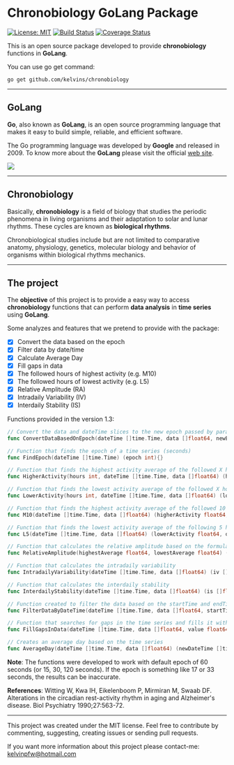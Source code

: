 Chronobiology GoLang Package
==========================

[![License: MIT](https://img.shields.io/badge/License-MIT-brightgreen.svg)](LICENSE)
[![Build Status](https://travis-ci.org/kelvins/chronobiology.svg?branch=master)](https://travis-ci.org/kelvins/chronobiology)
[![Coverage Status](https://coveralls.io/repos/github/kelvins/chronobiology/badge.svg?branch=master)](https://coveralls.io/github/kelvins/chronobiology?branch=master)

This is an open source package developed to provide **chronobiology** functions in **GoLang**.

You can use go get command:

    go get github.com/kelvins/chronobiology

----------

GoLang
---------------------------------
**Go**, also known as **GoLang**, is an open source programming language that makes it easy to build simple, reliable, and efficient software.

The Go programming language was developed by **Google** and released in 2009. To know more about the **GoLang** please visit the official [web site][1].

![](http://i.imgur.com/0QgXKrO.png)

----------

Chronobiology
---------------------------------

Basically, **chronobiology** is a field of biology that studies the periodic phenomena in living organisms and their adaptation to solar and lunar rhythms. These cycles are known as **biological rhythms**.

Chronobiological studies include but are not limited to comparative anatomy, physiology, genetics, molecular biology and behavior of organisms within biological rhythms mechanics.

----------

The project
---------------------------------
The **objective** of this project is to provide a easy way to access **chronobiology** functions that can perform **data analysis** in **time series** using **GoLang**.

Some analyzes and features that we pretend to provide with the package:

- [X] Convert the data based on the epoch
- [X] Filter data by date/time
- [X] Calculate Average Day
- [X] Fill gaps in data
- [X] The followed hours of highest activity (e.g. M10)
- [X] The followed hours of lowest activity (e.g. L5)
- [X] Relative Amplitude (RA)
- [X] Intradaily Variability (IV)
- [X] Interdaily Stability (IS)

Functions provided in the version 1.3:

``` go
// Convert the data and dateTime slices to the new epoch passed by parameter
func ConvertDataBasedOnEpoch(dateTime []time.Time, data []float64, newEpoch int) (newDateTime []time.Time, newData []float64, err error){}

// Function that finds the epoch of a time series (seconds)
func FindEpoch(dateTime []time.Time) (epoch int){}

// Function that finds the highest activity average of the followed X hours (defined by parameter)
func HigherActivity(hours int, dateTime []time.Time, data []float64) (higherActivity float64, onsetHigherActivity time.Time, err error){}

// Function that finds the lowest activity average of the followed X hours (defined by parameter)
func LowerActivity(hours int, dateTime []time.Time, data []float64) (lowerActivity float64, onsetLowerActivity time.Time, err error){}

// Function that finds the highest activity average of the followed 10 hours
func M10(dateTime []time.Time, data []float64) (higherActivity float64, onsetHigherActivity time.Time, err error){}

// Function that finds the lowest activity average of the following 5 hours
func L5(dateTime []time.Time, data []float64) (lowerActivity float64, onsetLowerActivity time.Time, err error){}

// Function that calculates the relative amplitude based on the formula (M10-L5)/(M10+L5)
func RelativeAmplitude(highestAverage float64, lowestAverage float64) (RA float64, err error){}

// Function that calculates the intradaily variability
func IntradailyVariability(dateTime []time.Time, data []float64) (iv []float64, err error){}

// Function that calculates the interdaily stability
func InterdailyStability(dateTime []time.Time, data []float64) (is []float64, err error){}

// Function created to filter the data based on the startTime and endTime passed as parameter
func FilterDataByDateTime(dateTime []time.Time, data []float64, startTime time.Time, endTime time.Time) (newDateTime []time.Time, newData []float64, err error){}

// Function that searches for gaps in the time series and fills it with a specific value passed as parameter (usually zero)
func FillGapsInData(dateTime []time.Time, data []float64, value float64) (newDateTime []time.Time, newData []float64, err error){}

// Creates an average day based on the time series
func AverageDay(dateTime []time.Time, data []float64) (newDateTime []time.Time, newData []float64, err error) {}
```

**Note**: The functions were developed to work with default epoch of 60 seconds (or 15, 30, 120 seconds). If the epoch is something like 17 or 33 seconds, the results can be inaccurate.

**References**: Witting W, Kwa IH, Eikelenboom P, Mirmiran M, Swaab DF. Alterations in the circadian rest-activity rhythm in aging and Alzheimer's disease. Biol Psychiatry 1990;27:563-72.

----------

This project was created under the MIT license. Feel free to contribute by commenting, suggesting, creating issues or sending pull requests.

If you want more information about this project please contact-me: kelvinpfw@hotmail.com

  [1]: https://golang.org
